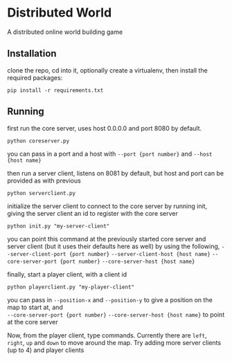 # Distributed World

A distributed online world building game

## Installation

clone the repo, cd into it, optionally create a virtualenv, then install the required packages:
```
pip install -r requirements.txt
```

## Running

first run the core server, uses host 0.0.0.0 and port 8080 by default.
```
python coreserver.py
```
you can pass in a port and a host with `--port {port number}` and `--host {host name}`

then run a server client, listens on 8081 by default, but host and port can be provided as with previous
```
python serverclient.py
```

initialize the server client to connect to the core server by running init, giving the server client an id to register with the core server
```
python init.py "my-server-client"
```

you can point this command at the previously started core server and server client (but it uses their defaults here as well) by using the following, 
`--server-client-port {port number}` `--server-client-host {host name}`  `--core-server-port {port number}` `--core-server-host {host name}`

finally, start a player client, with a client id
```
python playerclient.py "my-player-client"
```

you can pass in `--position-x` and `--position-y` to give a position on the map to start at, and  
`--core-server-port {port number}` `--core-server-host {host name}` to point at the core server

Now, from the player client, type commands. Currently there are `left`, `right`, `up` and `down` to move around the map. Try adding more server clients (up to 4) and player clients

